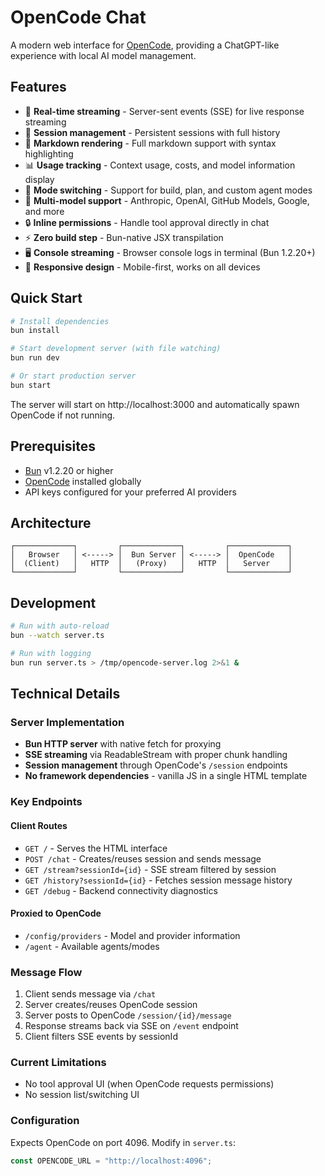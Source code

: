 # OpenCode Chat

A modern web interface for [OpenCode](https://github.com/opencodeco/opencode), providing a ChatGPT-like experience with local AI model management.

## Features

- 🚀 **Real-time streaming** - Server-sent events (SSE) for live response streaming
- 💬 **Session management** - Persistent sessions with full history
- 🎨 **Markdown rendering** - Full markdown support with syntax highlighting
- 📊 **Usage tracking** - Context usage, costs, and model information display
- 🔄 **Mode switching** - Support for build, plan, and custom agent modes
- 🎯 **Multi-model support** - Anthropic, OpenAI, GitHub Models, Google, and more
- 🔒 **Inline permissions** - Handle tool approval directly in chat
- ⚡ **Zero build step** - Bun-native JSX transpilation
- 🖥️ **Console streaming** - Browser console logs in terminal (Bun 1.2.20+)
- 📱 **Responsive design** - Mobile-first, works on all devices

## Quick Start

```bash
# Install dependencies
bun install

# Start development server (with file watching)
bun run dev

# Or start production server
bun start
```

The server will start on http://localhost:3000 and automatically spawn OpenCode if not running.

## Prerequisites

- [Bun](https://bun.sh) v1.2.20 or higher
- [OpenCode](https://github.com/opencodeco/opencode) installed globally
- API keys configured for your preferred AI providers

## Architecture

```
┌─────────────┐         ┌─────────────┐         ┌─────────────┐
│   Browser   │ <-----> │  Bun Server │ <-----> │  OpenCode   │
│  (Client)   │   HTTP  │   (Proxy)   │   HTTP  │   Server    │
└─────────────┘         └─────────────┘         └─────────────┘
```

## Development

```bash
# Run with auto-reload
bun --watch server.ts

# Run with logging
bun run server.ts > /tmp/opencode-server.log 2>&1 &
```

## Technical Details

### Server Implementation
- **Bun HTTP server** with native fetch for proxying
- **SSE streaming** via ReadableStream with proper chunk handling
- **Session management** through OpenCode's `/session` endpoints
- **No framework dependencies** - vanilla JS in a single HTML template

### Key Endpoints

#### Client Routes
- `GET /` - Serves the HTML interface
- `POST /chat` - Creates/reuses session and sends message
- `GET /stream?sessionId={id}` - SSE stream filtered by session
- `GET /history?sessionId={id}` - Fetches session message history
- `GET /debug` - Backend connectivity diagnostics

#### Proxied to OpenCode
- `/config/providers` - Model and provider information
- `/agent` - Available agents/modes

### Message Flow
1. Client sends message via `/chat` 
2. Server creates/reuses OpenCode session
3. Server posts to OpenCode `/session/{id}/message`
4. Response streams back via SSE on `/event` endpoint
5. Client filters SSE events by sessionId

### Current Limitations
- No tool approval UI (when OpenCode requests permissions)
- No session list/switching UI

### Configuration
Expects OpenCode on port 4096. Modify in `server.ts`:
```javascript
const OPENCODE_URL = "http://localhost:4096";
```
